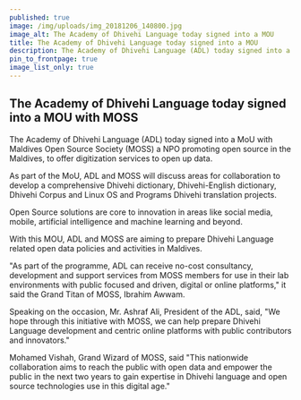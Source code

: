 ```yaml
---
published: true
image: /img/uploads/img_20181206_140800.jpg
image_alt: The Academy of Dhivehi Language today signed into a MOU 
title: The Academy of Dhivehi Language today signed into a MOU
description: The Academy of Dhivehi Language (ADL) today signed into a MoU with Maldives Open Source Society (MOSS) a NPO promoting open source in the Maldives, to offer digitization services to open up data.
pin_to_frontpage: true
image_list_only: true
---
```

## The Academy of Dhivehi Language today signed into a MOU with MOSS

The Academy of Dhivehi Language (ADL) today signed into a MoU with Maldives Open Source Society (MOSS) a NPO promoting open source in the Maldives, to offer digitization services to open up data.

As part of the MoU, ADL and MOSS will discuss areas for collaboration to develop a comprehensive Dhivehi dictionary, Dhivehi-English dictionary, Dhivehi Corpus and Linux OS and Programs Dhivehi translation projects.

Open Source solutions are core to innovation in areas like social media, mobile, artificial intelligence and machine learning and beyond.

With this MOU, ADL and MOSS are aiming to prepare Dhivehi Language related open data policies and activities in Maldives.

"As part of the programme, ADL can receive no-cost consultancy, development and support services from MOSS members for use in their lab environments with public focused and driven, digital or online platforms," it said the Grand Titan of MOSS, Ibrahim Awwam.

Speaking on the occasion, Mr. Ashraf Ali, President of the ADL, said, "We hope through this initiative with MOSS, we can help prepare Dhivehi Language development and centric online platforms with public contributors and innovators."

Mohamed Vishah, Grand Wizard of MOSS, said "This nationwide collaboration aims to reach the public with open data and empower the public in the next two years to gain expertise in Dhivehi language and open source technologies use in this digital age."
